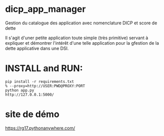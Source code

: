 # dicp_app_manager
Gestion du catalogue des application avec nomenclature DICP et score de dette

Il s'agit d'uner petite application toute simple (très primitive) servant à expliquer et démontrer l'intérêt d'une telle application pour la gfestion de la dette applicative dans une DSI.
# INSTALL and RUN:
```
pip install -r requirements.txt
% --proxy=http://USER:PWD@PROXY:PORT
python app.py
http://127.0.0.1:5000/
```
# site de démo
https://rg17.pythonanywhere.com/
